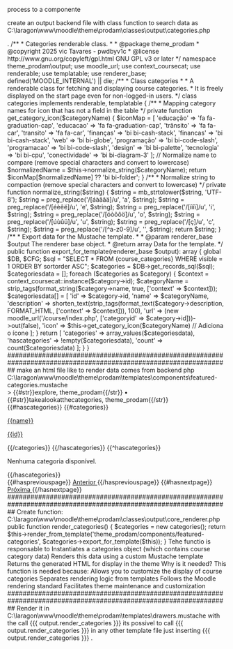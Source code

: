 process to a componente

create an output backend file with class function to search data as
C:\laragon\www\moodle\theme\prodam\classes\output\categories.php
<?php
// File: C:\laragon\www\moodle\theme\prodam\classes\output\categories.php
// This file is part of Moodle - http://moodle.org/
//
// Moodle is free software: you can redistribute it and/or modify
// it under the terms of the GNU General Public License as published by
// the Free Software Foundation, either version 3 of the License, or
// (at your option) any later version.
//
// Moodle is distributed in the hope that it will be useful,
// but WITHOUT ANY WARRANTY; without even the implied warranty of
// MERCHANTABILITY or FITNESS FOR A PARTICULAR PURPOSE.  See the
// GNU General Public License for more details.
//
// You should have received a copy of the GNU General Public License
// along with Moodle.  If not, see <http://www.gnu.org/licenses/>.

/**
 * Categories renderable class.
 *
 * @package    theme_prodam
 * @copyright  2025 vic Tavares - pwdbyv1c
 * @license    http://www.gnu.org/copyleft/gpl.html GNU GPL v3 or later
 */

namespace theme_prodam\output;

use moodle_url;
use context_coursecat;
use renderable;
use templatable;
use renderer_base;

defined('MOODLE_INTERNAL') || die;

/**
 * Class categories
 *
 * A renderable class for fetching and displaying course categories.
 * It is freely displayed on the start page even for non-logged-in users.
 */
class categories implements renderable, templatable
{





    /**
     * Mapping category names for icon that has not a field in the table
    */
    private function get_category_icon($categoryName)
    {
        $iconMap = [
            'educação' => 'fa fa-graduation-cap',
            'educacao' => 'fa fa-graduation-cap',
            'trânsito' => 'fa fa-car',
            'transito' => 'fa fa-car',
            'finanças' => 'bi bi-cash-stack',
            'financas' => 'bi bi-cash-stack',
            'web' => 'bi bi-globe',
            'programação' => 'bi bi-code-slash',
            'programacao' => 'bi bi-code-slash',
            'design' => 'bi bi-palette',
            'tecnologia' => 'bi bi-cpu',
            'conectividade' => 'bi bi-diagram-3'
        ];

        // Normalize name to compare (remove special characters and convert to lowercase)
        $normalizedName = $this->normalize_string($categoryName);
        
        return $iconMap[$normalizedName] ?? 'bi bi-folder';
    }


     /**
     * Normalize string to compaction  (remove special characters and convert to lowercase)
     */
    private function normalize_string($string)
    {
        $string = mb_strtolower($string, 'UTF-8');
        $string = preg_replace('/[áàãâä]/u', 'a', $string);
        $string = preg_replace('/[éèêë]/u', 'e', $string);
        $string = preg_replace('/[íìîï]/u', 'i', $string);
        $string = preg_replace('/[óòõôö]/u', 'o', $string);
        $string = preg_replace('/[úùûü]/u', 'u', $string);
        $string = preg_replace('/[ç]/u', 'c', $string);
        $string = preg_replace('/[^a-z0-9]/u', '', $string);
        
        return $string;
    }



    /**
     * Export data for the Mustache template.
     *
     * @param renderer_base $output The renderer base object.
     * @return array Data for the template.
     */ public function export_for_template(renderer_base $output): array
    {
        global $DB, $CFG;

        $sql = "SELECT *
                 FROM {course_categories}
                WHERE visible = 1
                ORDER BY sortorder ASC";

        $categories = $DB->get_records_sql($sql);

        $categoriesdata = [];
        foreach ($categories as $category) {
            $context = context_coursecat::instance($category->id);
            $categoryName = strip_tags(format_string($category->name, true, ['context' => $context]));
            
            $categoriesdata[] = [
                'id' => $category->id,
                'name' => $categoryName,
                'description' => shorten_text(strip_tags(format_text($category->description, FORMAT_HTML, ['context' => $context])), 100),
                'url' => (new moodle_url('/course/index.php', ['categoryid' => $category->id]))->out(false),
                'icon' => $this->get_category_icon($categoryName) // Adiciona o ícone
            ];
        }

        return [
            'categories' => array_values($categoriesdata),
            'hascategories' => !empty($categoriesdata),
            'count' => count($categoriesdata)
        ];
    }
}






##################################################################################################################


make an html file like to render data comes from backend php

C:\laragon\www\moodle\theme\prodam\templates\components\featured-categories.mustache
<main id="main-featured-categories" class="main-featured-categories">
  <div class="container p-0 border-0">
    <div class="row m-0">
      <div class="col-12">
        <div class="featured-categories-container text-center" aria-label="Tópicos disponíveis">

          <!-- Título -->
          <div class="featured-categories-title">
            <span class="green-arrow">></span>
            {{#str}}explore, theme_prodam{{/str}}
            <span class="green-dot">•</span>
          </div>

          <span class="featured-categories-subtitle d-block">
            {{#str}}takealookatthecategories, theme_prodam{{/str}}
          </span>

          <!-- Grid de categorias: 8 cards por página (2 linhas de 4) -->
          <div class="featured-categories-grid row justify-content-center gx-4">

{{#hascategories}}
  {{#categories}}
    <div class="col-6 col-lg-3">
      <div class="featured-topic-grid-shadow">
        <a href="{{url}}" class="featured-topic-card" data-categoryid="{{id}}">
          <div class="topic-icon-container">
            <i class="{{icon}} topic-icon"></i>
          </div>
          <p class="topic-name">{{name}}</p>
          <p class="topic-name">{{id}}</p>
        </a>
      </div>
    </div>
  {{/categories}}
{{/hascategories}}

            {{^hascategories}}
              <div class="col-12">
                <div class="no-categories">
                  <p>Nenhuma categoria disponível.</p>
                </div>
              </div>
            {{/hascategories}}

          </div>

          <!-- Botões de paginação -->
          <div class="pagination-controls mt-4">
            {{#haspreviouspage}}
              <a href="?page={{previouspage}}" class="btn-pagination btn-prev">
                <i class="bi bi-arrow-left-short"></i> Anterior
              </a>
            {{/haspreviouspage}}

            {{#hasnextpage}}
              <a href="?page={{nextpage}}" class="btn-pagination btn-next">
                Próxima <i class="bi bi-arrow-right-short"></i>
              </a>
            {{/hasnextpage}}
          </div>

        </div>
      </div>
    </div>
  </div>
</main>





##################################################################################################################

Create function:
C:\laragon\www\moodle\theme\prodam\classes\output\core_renderer.php
 public function render_categories() {
        $categories = new categories();
        return $this->render_from_template('theme_prodam/components/featured-categories', $categories->export_for_template($this));
    }


Tehe functio is responsable to 
Instantiates a categories object (which contains course category data)
Renders this data using a custom Mustache template
Returns the generated HTML for display in the theme

Why is it needed?
This function is needed because:
Allows you to customize the display of course categories
Separates rendering logic from templates
Follows the Moodle rendering standard
Facilitates theme maintenance and customization



##################################################################################################################

Render it in
 C:\laragon\www\moodle\theme\prodam\templates\drawers.mustache
with the call
{{{ output.render_categories }}}


its possivel to call {{{ output.render_categories }}} in any other template file just inserting {{{ output.render_categories }}}

.
